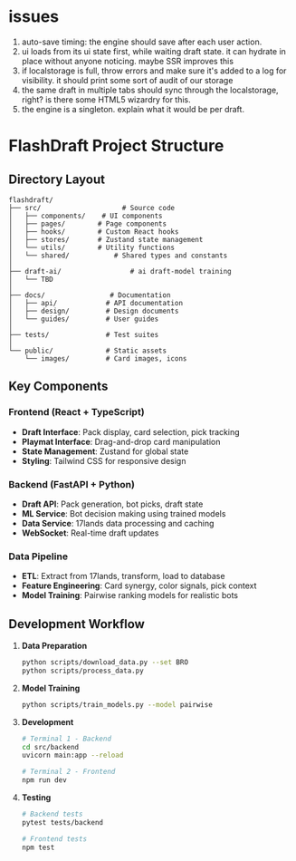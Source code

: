 # issues

1. auto-save timing: the engine should save after each user action.
2. ui loads from its ui state first, while waiting draft state. it can hydrate in place without anyone noticing. maybe SSR improves this
3. if localstorage is full, throw errors and make sure it's added to a log for visibility. it should print some sort of audit of our storage
4. the same draft in multiple tabs should sync through the localstorage, right? is there some HTML5 wizardry for this.
5. the engine is a singleton. explain what it would be per draft.


# FlashDraft Project Structure

## Directory Layout

```
flashdraft/
├── src/                    # Source code
│   ├── components/    # UI components
│   ├── pages/        # Page components
│   ├── hooks/        # Custom React hooks
│   ├── stores/       # Zustand state management
│   └── utils/        # Utility functions
│   └── shared/           # Shared types and constants
│
├── draft-ai/                 # ai draft-model training
│   └── TBD
│
├── docs/                # Documentation
│   ├── api/            # API documentation
│   ├── design/         # Design documents
│   └── guides/         # User guides
│
├── tests/              # Test suites
│
└── public/             # Static assets
    └── images/         # Card images, icons
```

## Key Components

### Frontend (React + TypeScript)
- **Draft Interface**: Pack display, card selection, pick tracking
- **Playmat Interface**: Drag-and-drop card manipulation
- **State Management**: Zustand for global state
- **Styling**: Tailwind CSS for responsive design

### Backend (FastAPI + Python)
- **Draft API**: Pack generation, bot picks, draft state
- **ML Service**: Bot decision making using trained models
- **Data Service**: 17lands data processing and caching
- **WebSocket**: Real-time draft updates

### Data Pipeline
- **ETL**: Extract from 17lands, transform, load to database
- **Feature Engineering**: Card synergy, color signals, pick context
- **Model Training**: Pairwise ranking models for realistic bots

## Development Workflow

1. **Data Preparation**
   ```bash
   python scripts/download_data.py --set BRO
   python scripts/process_data.py
   ```

2. **Model Training**
   ```bash
   python scripts/train_models.py --model pairwise
   ```

3. **Development**
   ```bash
   # Terminal 1 - Backend
   cd src/backend
   uvicorn main:app --reload

   # Terminal 2 - Frontend
   npm run dev
   ```

4. **Testing**
   ```bash
   # Backend tests
   pytest tests/backend

   # Frontend tests
   npm test
   ```
